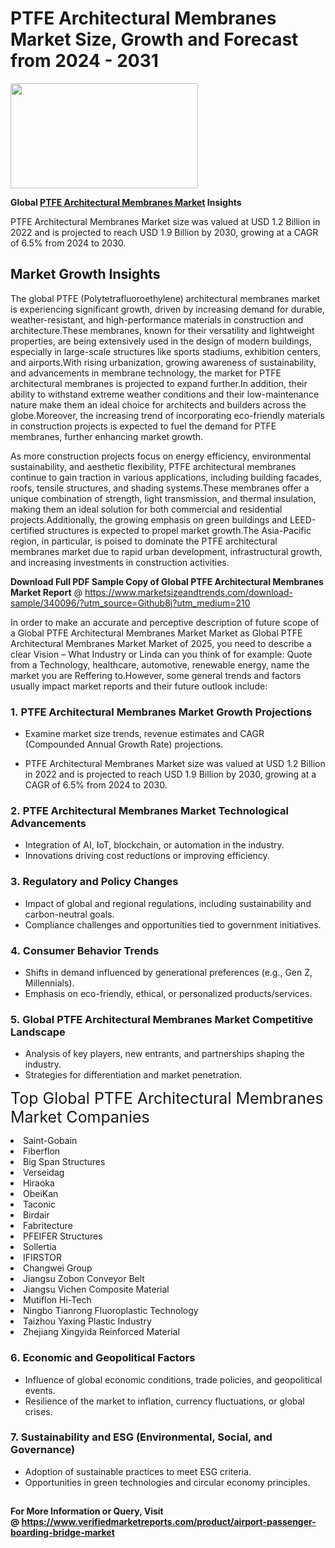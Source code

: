 <H1>PTFE Architectural Membranes Market Size, Growth and Forecast from 2024 - 2031</H1><img class="aligncenter size-medium wp-image-584254" src="https://thirdeyenews.in/wp-content/uploads/2024/09/Global-Market-Research-300x168.jpeg" alt="" width="300" height="168" /><p><strong>Global&nbsp;<a href="https://www.marketsizeandtrends.com/download-sample/340096/?utm_source=Github8j?utm_medium=210">PTFE Architectural Membranes Market</a> Insights</strong></p><p>PTFE Architectural Membranes Market size was valued at USD 1.2 Billion in 2022 and is projected to reach USD 1.9 Billion by 2030, growing at a CAGR of 6.5% from 2024 to 2030.</p><p><h2>Market Growth Insights</h2> <p>The global PTFE (Polytetrafluoroethylene) architectural membranes market is experiencing significant growth, driven by increasing demand for durable, weather-resistant, and high-performance materials in construction and architecture.These membranes, known for their versatility and lightweight properties, are being extensively used in the design of modern buildings, especially in large-scale structures like sports stadiums, exhibition centers, and airports.With rising urbanization, growing awareness of sustainability, and advancements in membrane technology, the market for PTFE architectural membranes is projected to expand further.In addition, their ability to withstand extreme weather conditions and their low-maintenance nature make them an ideal choice for architects and builders across the globe.Moreover, the increasing trend of incorporating eco-friendly materials in construction projects is expected to fuel the demand for PTFE membranes, further enhancing market growth.</p> <p>As more construction projects focus on energy efficiency, environmental sustainability, and aesthetic flexibility, PTFE architectural membranes continue to gain traction in various applications, including building facades, roofs, tensile structures, and shading systems.These membranes offer a unique combination of strength, light transmission, and thermal insulation, making them an ideal solution for both commercial and residential projects.Additionally, the growing emphasis on green buildings and LEED-certified structures is expected to propel market growth.The Asia-Pacific region, in particular, is poised to dominate the PTFE architectural membranes market due to rapid urban development, infrastructural growth, and increasing investments in construction activities.</p> <p><span class=""><strong>Download Full PDF Sample Copy of Global PTFE Architectural Membranes Market Report</strong> @ <a href="https://www.marketsizeandtrends.com/download-sample/340096/?utm_source=Github8j?utm_medium=210" target="_blank">https://www.marketsizeandtrends.com/download-sample/340096/?utm_source=Github8j?utm_medium=210</a></span></p><p>In order to make an accurate and perceptive description of future scope of a Global&nbsp;PTFE Architectural Membranes Market Market as Global&nbsp;PTFE Architectural Membranes Market Market of 2025, you need to describe a clear Vision &ndash; What Industry or Linda can you think of for example: Quote from a Technology, healthcare, automotive, renewable energy, name the market you are Reffering to.However, some general trends and factors usually impact market reports and their future outlook include:</p><h3>1.&nbsp;<strong>PTFE Architectural Membranes Market Growth Projections</strong></h3><ul><li>Examine market size trends, revenue estimates and CAGR (Compounded Annual Growth Rate) projections.</li><li><p>PTFE Architectural Membranes Market size was valued at USD 1.2 Billion in 2022 and is projected to reach USD 1.9 Billion by 2030, growing at a CAGR of 6.5% from 2024 to 2030.</p></li></ul><h3>2.&nbsp;<strong>PTFE Architectural Membranes Market Technological Advancements</strong></h3><ul><li>Integration of AI, IoT, blockchain, or automation in the industry.</li><li>Innovations driving cost reductions or improving efficiency.</li></ul><h3>3.&nbsp;<strong>Regulatory and Policy Changes</strong></h3><ul><li>Impact of global and regional regulations, including sustainability and carbon-neutral goals.</li><li>Compliance challenges and opportunities tied to government initiatives.</li></ul><h3>4.&nbsp;<strong>Consumer Behavior Trends</strong></h3><ul><li>Shifts in demand influenced by generational preferences (e.g., Gen Z, Millennials).</li><li>Emphasis on eco-friendly, ethical, or personalized products/services.</li></ul><h3>5.&nbsp;<strong>Global PTFE Architectural Membranes Market Competitive Landscape</strong></h3><ul><li>Analysis of key players, new entrants, and partnerships shaping the industry.</li><li>Strategies for differentiation and market penetration.</li></ul><p data-pm-slice="1 1 []"><span style="color: inherit; font-family: inherit; font-size: 25px;">Top Global PTFE Architectural Membranes Market Companies</span></p><div class="" data-test-id=""><p><li>Saint-Gobain</li><li> Fiberflon</li><li> Big Span Structures</li><li> Verseidag</li><li> Hiraoka</li><li> ObeiKan</li><li> Taconic</li><li> Birdair</li><li> Fabritecture</li><li> PFEIFER Structures</li><li> Sollertia</li><li> IFIRSTOR</li><li> Changwei Group</li><li> Jiangsu Zobon Conveyor Belt</li><li> Jiangsu Vichen Composite Material</li><li> Mutiflon Hi-Tech</li><li> Ningbo Tianrong Fluoroplastic Technology</li><li> Taizhou Yaxing Plastic Industry</li><li> Zhejiang Xingyida Reinforced Material</li></p></div><h3>6.&nbsp;<strong>Economic and Geopolitical Factors</strong></h3><ul><li>Influence of global economic conditions, trade policies, and geopolitical events.</li><li>Resilience of the market to inflation, currency fluctuations, or global crises.</li></ul><h3>7.&nbsp;<strong>Sustainability and ESG (Environmental, Social, and Governance)</strong></h3><ul><li>Adoption of sustainable practices to meet ESG criteria.</li><li>Opportunities in green technologies and circular economy principles.</li></ul><h2><strong style="font-size: 14px;">For More Information or Query, Visit @&nbsp;</strong><a style="background-color: #ffffff; font-size: 14px;" href="https://www.marketsizeandtrends.com/report/ptfe-architectural-membranes-market/" target="_blank">https://www.verifiedmarketreports.com/product/airport-passenger-boarding-bridge-market</a></h2>